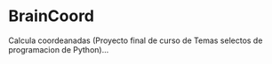 # BrainCoord
Calcula coordeanadas (Proyecto final de curso de Temas selectos de programacion de Python)...
